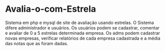 # Avalia-o-com-Estrela
Sistema em php e mysql de site de avaliação usando estrelas.
O Sistema difere administrador e usuários. Os usuários podem se cadastrar, comentar e avaliar de 0 a 5 estrelas determinada empresa. Os adms podem cadastrar novas empresas, verificar relatórios de cada empresa cadastrada e a média das notas que as foram dadas. 
